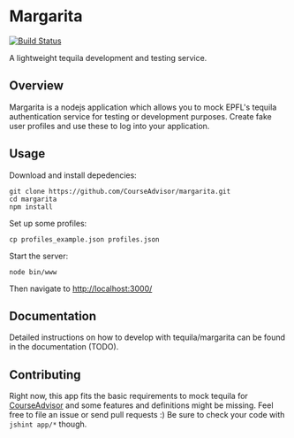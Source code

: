 Margarita
=========
[![Build Status](https://travis-ci.org/CourseAdvisor/margarita.svg?branch=master)](https://travis-ci.org/CourseAdvisor/margarita)

A lightweight tequila development and testing service.

## Overview

Margarita is a nodejs application which allows you to mock EPFL's tequila authentication service for
testing or development purposes. 
Create fake user profiles and use these to log into your application.

## Usage

Download and install depedencies:
```
git clone https://github.com/CourseAdvisor/margarita.git
cd margarita
npm install
```

Set up some profiles:
```
cp profiles_example.json profiles.json
```

Start the server:
```
node bin/www
```

Then navigate to [http://localhost:3000/](http://localhost:3000/)

## Documentation

Detailed instructions on how to develop with tequila/margarita can be found in the documentation (TODO).

## Contributing

Right now, this app fits the basic requirements to mock tequila for [CourseAdvisor](/CourseAdvisor/courseadvisor) and 
some features and definitions might be missing. Feel free to file an issue or send pull requests :) Be sure to check your code with `jshint app/*` though.
